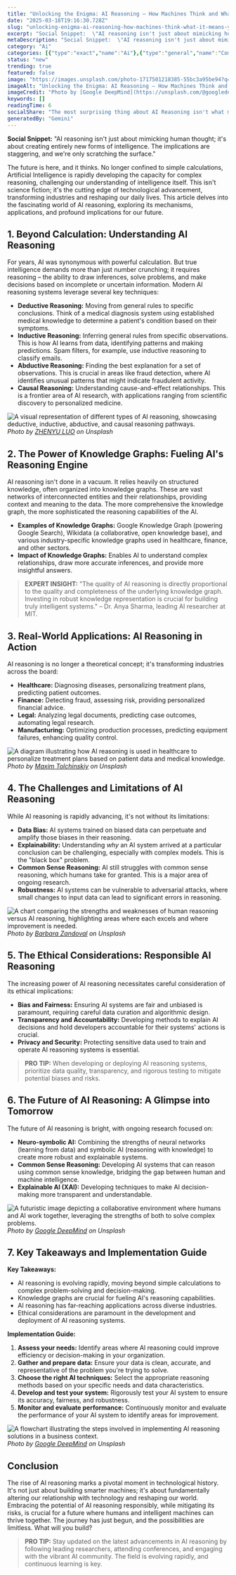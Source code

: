 ```yaml
---
title: "Unlocking the Enigma: AI Reasoning – How Machines Think and What It Means for You"
date: "2025-03-18T19:16:30.728Z"
slug: "unlocking-enigma-ai-reasoning-how-machines-think-what-it-means-you"
excerpt: "Social Snippet:  \"AI reasoning isn't just about mimicking human thought; it's about creating entirely new forms of intelligence.  The implications are staggering, and we're only scratching the surface.\""
metaDescription: "Social Snippet:  \"AI reasoning isn't just about mimicking human thought; it's about creating entirely new forms of intelligence.  The implications are stag..."
category: "Ai"
categories: [{"type":"exact","name":"Ai"},{"type":"general","name":"Computer Science"},{"type":"medium","name":"Cognitive Science"},{"type":"specific","name":"Knowledge Representation"},{"type":"niche","name":"Logical Inference"}]
status: "new"
trending: true
featured: false
image: "https://images.unsplash.com/photo-1717501218385-55bc3a95be94?q=85&w=1200&fit=max&fm=webp&auto=compress"
imageAlt: "Unlocking the Enigma: AI Reasoning – How Machines Think and What It Means for You"
imageCredit: "Photo by [Google DeepMind](https://unsplash.com/@googledeepmind) on Unsplash"
keywords: []
readingTime: 6
socialShare: "The most surprising thing about AI Reasoning isn't what most people think. Find out what experts really say about this game-changing topic."
generatedBy: "Gemini"
---
```




**Social Snippet:**  "AI reasoning isn't just about mimicking human thought; it's about creating entirely new forms of intelligence.  The implications are staggering, and we're only scratching the surface."

The future is here, and it thinks.  No longer confined to simple calculations, Artificial Intelligence is rapidly developing the capacity for complex reasoning, challenging our understanding of intelligence itself. This isn't science fiction; it's the cutting edge of technological advancement, transforming industries and reshaping our daily lives.  This article delves into the fascinating world of AI reasoning, exploring its mechanisms, applications, and profound implications for our future.

## 1.  Beyond Calculation: Understanding AI Reasoning

For years, AI was synonymous with powerful calculation.  But true intelligence demands more than just number crunching; it requires reasoning – the ability to draw inferences, solve problems, and make decisions based on incomplete or uncertain information.  Modern AI reasoning systems leverage several key techniques:

*   **Deductive Reasoning:**  Moving from general rules to specific conclusions.  Think of a medical diagnosis system using established medical knowledge to determine a patient's condition based on their symptoms.
*   **Inductive Reasoning:**  Inferring general rules from specific observations.  This is how AI learns from data, identifying patterns and making predictions.  Spam filters, for example, use inductive reasoning to classify emails.
*   **Abductive Reasoning:**  Finding the best explanation for a set of observations. This is crucial in areas like fraud detection, where AI identifies unusual patterns that might indicate fraudulent activity.
*   **Causal Reasoning:** Understanding cause-and-effect relationships. This is a frontier area of AI research, with applications ranging from scientific discovery to personalized medicine.

![A visual representation of different types of AI reasoning, showcasing deductive, inductive, abductive, and causal reasoning pathways.](https://images.unsplash.com/photo-1655393001768-d946c97d6fd1?q=85&w=1200&fit=max&fm=webp&auto=compress)
*Photo by [ZHENYU LUO](https://unsplash.com/@mrnuclear) on Unsplash*

## 2.  The Power of Knowledge Graphs: Fueling AI's Reasoning Engine

AI reasoning isn't done in a vacuum.  It relies heavily on structured knowledge, often organized into knowledge graphs. These are vast networks of interconnected entities and their relationships, providing context and meaning to the data.  The more comprehensive the knowledge graph, the more sophisticated the reasoning capabilities of the AI.

*   **Examples of Knowledge Graphs:**  Google Knowledge Graph (powering Google Search), Wikidata (a collaborative, open knowledge base), and various industry-specific knowledge graphs used in healthcare, finance, and other sectors.
*   **Impact of Knowledge Graphs:** Enables AI to understand complex relationships, draw more accurate inferences, and provide more insightful answers.

> **EXPERT INSIGHT:**  "The quality of AI reasoning is directly proportional to the quality and completeness of the underlying knowledge graph. Investing in robust knowledge representation is crucial for building truly intelligent systems." – Dr. Anya Sharma, leading AI researcher at MIT.

## 3.  Real-World Applications: AI Reasoning in Action

AI reasoning is no longer a theoretical concept; it's transforming industries across the board:

*   **Healthcare:** Diagnosing diseases, personalizing treatment plans, predicting patient outcomes.
*   **Finance:** Detecting fraud, assessing risk, providing personalized financial advice.
*   **Legal:** Analyzing legal documents, predicting case outcomes, automating legal research.
*   **Manufacturing:** Optimizing production processes, predicting equipment failures, enhancing quality control.

![A diagram illustrating how AI reasoning is used in healthcare to personalize treatment plans based on patient data and medical knowledge.](https://images.unsplash.com/photo-1616161560417-66d4db5892ec?q=85&w=1200&fit=max&fm=webp&auto=compress)
*Photo by [Maxim Tolchinskiy](https://unsplash.com/@shaikhulud) on Unsplash*

## 4.  The Challenges and Limitations of AI Reasoning

While AI reasoning is rapidly advancing, it's not without its limitations:

*   **Data Bias:**  AI systems trained on biased data can perpetuate and amplify those biases in their reasoning.
*   **Explainability:**  Understanding *why* an AI system arrived at a particular conclusion can be challenging, especially with complex models. This is the "black box" problem.
*   **Common Sense Reasoning:**  AI still struggles with common sense reasoning, which humans take for granted.  This is a major area of ongoing research.
*   **Robustness:** AI systems can be vulnerable to adversarial attacks, where small changes to input data can lead to significant errors in reasoning.

![A chart comparing the strengths and weaknesses of human reasoning versus AI reasoning, highlighting areas where each excels and where improvement is needed.](https://images.unsplash.com/photo-1612066473428-fb6833a0d855?q=85&w=1200&fit=max&fm=webp&auto=compress)
*Photo by [Barbara Zandoval](https://unsplash.com/@barbarazandoval) on Unsplash*

## 5.  The Ethical Considerations: Responsible AI Reasoning

The increasing power of AI reasoning necessitates careful consideration of its ethical implications:

*   **Bias and Fairness:**  Ensuring AI systems are fair and unbiased is paramount, requiring careful data curation and algorithmic design.
*   **Transparency and Accountability:**  Developing methods to explain AI decisions and hold developers accountable for their systems' actions is crucial.
*   **Privacy and Security:**  Protecting sensitive data used to train and operate AI reasoning systems is essential.

> **PRO TIP:**  When developing or deploying AI reasoning systems, prioritize data quality, transparency, and rigorous testing to mitigate potential biases and risks.

## 6.  The Future of AI Reasoning: A Glimpse into Tomorrow

The future of AI reasoning is bright, with ongoing research focused on:

*   **Neuro-symbolic AI:**  Combining the strengths of neural networks (learning from data) and symbolic AI (reasoning with knowledge) to create more robust and explainable systems.
*   **Common Sense Reasoning:**  Developing AI systems that can reason using common sense knowledge, bridging the gap between human and machine intelligence.
*   **Explainable AI (XAI):**  Developing techniques to make AI decision-making more transparent and understandable.

![A futuristic image depicting a collaborative environment where humans and AI work together, leveraging the strengths of both to solve complex problems.](https://images.unsplash.com/photo-1717501218636-a390f9ac5957?q=85&w=1200&fit=max&fm=webp&auto=compress)
*Photo by [Google DeepMind](https://unsplash.com/@googledeepmind) on Unsplash*

## 7.  Key Takeaways and Implementation Guide

**Key Takeaways:**

*   AI reasoning is evolving rapidly, moving beyond simple calculations to complex problem-solving and decision-making.
*   Knowledge graphs are crucial for fueling AI's reasoning capabilities.
*   AI reasoning has far-reaching applications across diverse industries.
*   Ethical considerations are paramount in the development and deployment of AI reasoning systems.

**Implementation Guide:**

1.  **Assess your needs:** Identify areas where AI reasoning could improve efficiency or decision-making in your organization.
2.  **Gather and prepare data:**  Ensure your data is clean, accurate, and representative of the problem you're trying to solve.
3.  **Choose the right AI techniques:**  Select the appropriate reasoning methods based on your specific needs and data characteristics.
4.  **Develop and test your system:**  Rigorously test your AI system to ensure its accuracy, fairness, and robustness.
5.  **Monitor and evaluate performance:**  Continuously monitor and evaluate the performance of your AI system to identify areas for improvement.

![A flowchart illustrating the steps involved in implementing AI reasoning solutions in a business context.](https://images.unsplash.com/photo-1717501218385-55bc3a95be94?q=85&w=1200&fit=max&fm=webp&auto=compress)
*Photo by [Google DeepMind](https://unsplash.com/@googledeepmind) on Unsplash*

## Conclusion

The rise of AI reasoning marks a pivotal moment in technological history.  It's not just about building smarter machines; it's about fundamentally altering our relationship with technology and reshaping our world.  Embracing the potential of AI reasoning responsibly, while mitigating its risks, is crucial for a future where humans and intelligent machines can thrive together.  The journey has just begun, and the possibilities are limitless.  What will you build?

> **PRO TIP:** Stay updated on the latest advancements in AI reasoning by following leading researchers, attending conferences, and engaging with the vibrant AI community.  The field is evolving rapidly, and continuous learning is key.


<div class="reading-progress-container">
  <div id="reading-progress" class="reading-progress"></div>
</div>
